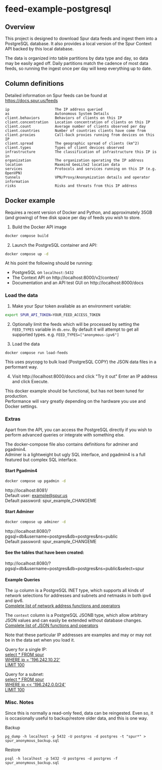 # feed-example-postgresql


## Overview

This project is designed to download Spur data feeds and ingest them into a PostgreSQL database. 
It also provides a local version of the Spur Context API backed by this local database.

The data is organized into table partitions by data type and day, so data may be easily aged off.
Daily partitions match the cadence of most data feeds, so running the ingest once per day will keep
everything up to date.

## Column definitions

Detailed information on Spur feeds can be found at https://docs.spur.us/feeds

```
ip                     The IP address queried
as                     Autonomous System Details
client.behaviors       Behaviors of clients on this IP
client.concentration   Location concentration of clients on this IP
client.count           Average number of clients observed per day
client.countries       Number of countries clients have come from
client.proxies         Call-back proxies running from devices on this IP
client.spread          The geographic spread of clients (km^2)
client.types           Types of client devices observed
infrastructure         The classification of infrastructure this IP is in
organization           The organization operating the IP address
location               Maxmind GeoLite2 location data
services               Protocols and services running on this IP (e.g. OpenVPN)
tunnels                VPN/Proxy/Anonymization details and operator information
risks                  Risks and threats from this IP address
```

## Docker example

Requires a recent version of Docker and Python, and approximately 35GB (and growing)
of free disk space per day of feeds you wish to store.

1) Build the Docker API image
```sh
docker compose build
```

2) Launch the PostgreSQL container and API:
```sh
docker compose up -d
```

At his point the following should be running: 
- PostgreSQL on `localhost:5432`
- The Context API on http://localhost:8000/v2/context/
- Documentation and an API test GUI on http://localhost:8000/docs

### Load the data

1) Make your Spur token available as an environment variable:
```sh
export SPUR_API_TOKEN=YOUR_FEED_ACCESS_TOKEN
```

2) Optionally limit the feeds which will be processed by setting the `FEED_TYPES` variable in `db.env`.
   By default it will attempt to get all supported types.  e.g. `FEED_TYPES=["anonymous-ipv6"]`

3) Load the data
```sh
docker compose run load-feeds
```
This uses psycopg to bulk load (PostgreSQL COPY) the JSON data files in a performant way.

4) Visit http://localhost:8000/docs and click "Try it out"
   Enter an IP address and click Execute.

This docker example should be functional, but has not been tuned for production.  
Performance will vary greatly depending on the hardware you use and Docker settings.  

### Extras

Apart from the API, you can access the PostgreSQL directly if you wish to perform advanced queries or integrate with something else.

The docker-compose file also contains definitions for adminer and pgadmin4.  
Adminer is a lightweight but ugly SQL interface, and pgadmin4 is a full featured but complex SQL interface.

#### Start Pgadmin4
```sh
docker compose up pgadmin -d
```
http://localhost:8081/  
Default user: example@spur.us  
Default password: spur_example_CHANGEME  

#### Start Adminer
```sh
docker compose up adminer -d
```
http://localhost:8080/?pgsql=db&username=postgres&db=postgres&ns=public  
Default password: spur_example_CHANGEME  

#### See the tables that have been created:
http://localhost:8080/?pgsql=db&username=postgres&db=postgres&ns=public&select=spur

#### Example Queries

The `ip` column is a PostgreSQL INET type, which supports all kinds of network selections for addresses and subnets and netmasks in both ipv4 and ipv6.  
[Complete list of network address functions and operators](https://www.postgresql.org/docs/current/functions-net.html)

The `context` column is a PostgreSQL JSONB type, which allow arbitrary JSON values and can easily be extended without database changes.  
[Complete list of JSON functions and operators](https://www.postgresql.org/docs/current/functions-json.html)

Note that these particular IP addresses are examples and may or may not be in the data set when you load it.

Query for a single IP:  
[select * FROM spur  
WHERE ip = '196.242.10.22'  
LIMIT 100](http://localhost:8080/?pgsql=db&username=postgres&db=postgres&ns=public&sql=select%20*%20FROM%20spur%20%0AWHERE%20ip%20%3D%20%27196.242.10.22%27%0ALIMIT%20100%0A)

Query for a subnet:  
[select * FROM spur  
WHERE ip << '196.242.0.0/24'  
LIMIT 100](http://localhost:8080/?pgsql=db&username=postgres&db=postgres&ns=public&sql=select%20*%20FROM%20spur%20%0AWHERE%20ip%20%3C%3C%20%27196.242.10.0%2F24%27%0ALIMIT%20100%0A)

### Misc. Notes

Since this is normally a read-only feed, data can be reingested.  Even so, it is occasionally useful to backup/restore older data, and this is one way.

Backup
```
pg_dump -h localhost -p 5432 -U postgres -d postgres -t "spur*" > spur_anonymous_backup.sql
```

Restore
```
psql -h localhost -p 5432 -U postgres -d postgres -f spur_anonymous_backup.sql
```